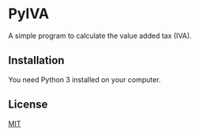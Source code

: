 # PyIVA

A simple program to calculate the value added tax (IVA).

## Installation

You need Python 3 installed on your computer.

## License
[MIT](https://choosealicense.com/licenses/mit/)
